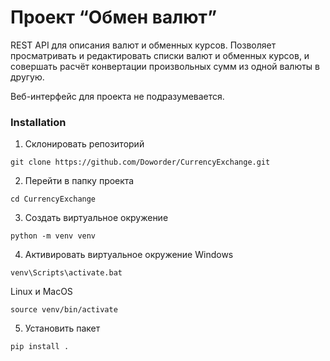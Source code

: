# Проект “Обмен валют”
REST API для описания валют и обменных курсов. Позволяет просматривать и редактировать списки валют и обменных курсов, и совершать расчёт конвертации произвольных сумм из одной валюты в другую.

Веб-интерфейс для проекта не подразумевается.
### Installation

1) Склонировать репозиторий
```shell
git clone https://github.com/Doworder/CurrencyExchange.git
```
2) Перейти в папку проекта
```shell
cd CurrencyExchange
```
3) Создать виртуальное окружение
```shell
python -m venv venv
```
4) Активировать виртуальное окружение
Windows

```shell
venv\Scripts\activate.bat
```

Linux и MacOS

```shell
source venv/bin/activate
```
5) Установить пакет
```shell
pip install .
```
